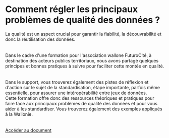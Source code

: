 # Comment régler les principaux problèmes de qualité des données ?

La qualité est un aspect crucial pour garantir la fiabilité, la découvrabilité et donc la réutilisation des données.   
</br>  
Dans le cadre d'une formation pour l'association wallone FuturoCité, à destination des acteurs publics territoriaux, nous avons partagé quelques principes et bonnes pratiques à suivre pour faciliter cette montée en qualité.  
</br>  
Dans le support, vous trouverez également des pistes de réflexion et d'action sur le sujet de la standardisation, étape importante, parfois même essentielle, pour assurer une intéropérabilité entre jeux de données.       
Cette formation offre donc des ressources théoriques et pratiques pour faire face aux principaux problèmes de qualité des données et pour vous aider à les standardiser. Vous trouverez également des exemples appliqués à la Wallonie.   
</br>  
<a href="https://nextcloud.datactivist.coop/s/moNkPQcSQqKJLiX" class="customButton">Accéder au document</a>
